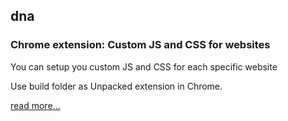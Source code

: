 ## dna

### Chrome extension: Custom JS and CSS for websites

You can setup you custom JS and CSS for each specific website

Use build folder as Unpacked extension in Chrome.

[read more...](https://dospolov.com/posts/chrome-custom-js-and-css-extension)
